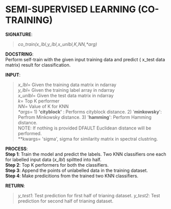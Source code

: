 # SEMI-SUPERVISED LEARNING (CO-TRAINING)

**SIGNATURE**:   
>_co_train(x_lbl,y_lbl,x_unlbl,K,NN,*arg)_    

**DOCSTRING**:  
Perform self-train with the given input training data and predict ( x_test data matrix) result for classification.  

**INPUT**:  
>*x_lbl*= Given the training data matrix in ndarray  
*y_lbl*= Given the training label array in ndarray  
*x_unlbl*= Given the test data matrix in ndarray  
*k*= Top K performer  
_NN_= Value of K for KNN  
_*args_= 1) **'cityblock'** : Performs cityblock distance. 2) '**minkowsky**': Perfrom Minkowsky distance. 3) '**hamming**': Perform Hamming distance.  
NOTE: If nothing is provided DFAULT Euclidean distance will be performed.  
**kwargs= 'sigma', sigma for similarity matrix in spectral clustring.  

**PROCESS**:  
**Step 1**:  Train the model and predict the labels. Two KNN classifiers one each for labelled input data (*x_lbl*) spiltted into half.  
**Step 2**: Top K performers for both the classifiers.  
**Step 3**: Append the points of unlabelled data in the training dataset.  
**Step 4**: Make predicitions from the trained two KNN classifiers. 

**RETURN**:   
>*y_test1*: Test prediction for first half of trianing dataset.
*y_test2*: Test prediction for second half of trianing dataset.